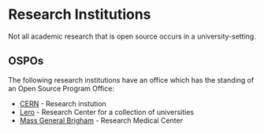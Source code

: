 # Research Institutions

Not all academic research that is open source occurs in a university-setting.

## OSPOs

The following research institutions have an office which has the standing of an Open Source Program Office:

- [CERN](./cern.md) - Research instution
- [Lero](./lero.md) - Research Center for a collection of universities
- [Mass General Brigham](./mass-general-brigham.md) - Research Medical Center

